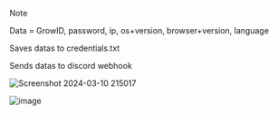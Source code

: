 > [!NOTE]
> Data = GrowID, password, ip, os+version, browser+version, language
> 
> Saves datas to credentials.txt
> 
> Sends datas to discord webhook
> 

![Screenshot 2024-03-10 215017](https://github.com/Bt08s/Growtopia-Phisher/assets/68190921/53897f1a-cc53-4394-9c5e-381ee8208939)

![image](https://github.com/Bt08s/Growtopia-Fisher/assets/68190921/8dc79b56-1373-43b6-ae11-b015898f12a4)
